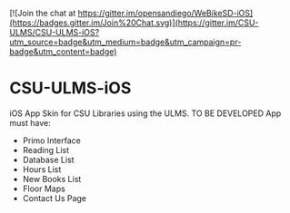 [![Join the chat at https://gitter.im/opensandiego/WeBikeSD-iOS](https://badges.gitter.im/Join%20Chat.svg)](https://gitter.im/CSU-ULMS/CSU-ULMS-iOS?utm_source=badge&utm_medium=badge&utm_campaign=pr-badge&utm_content=badge)  

# CSU-ULMS-iOS
iOS App Skin for CSU Libraries using the ULMS.
TO BE DEVELOPED
App must have:
- Primo Interface
- Reading List
- Database List
- Hours List
- New Books List
- Floor Maps
- Contact Us Page
